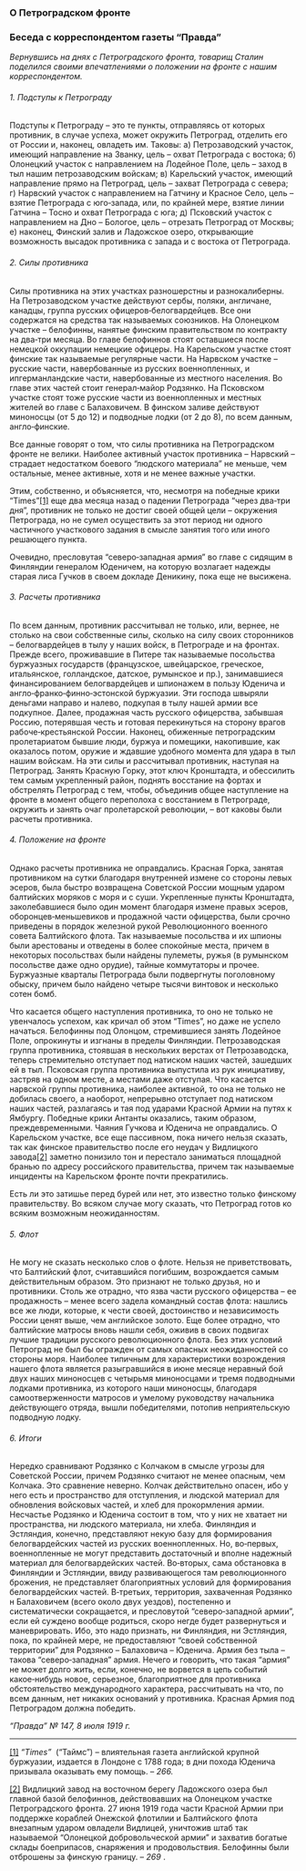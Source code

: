 ### О Петроградском фронте
### Беседа с корреспондентом газеты “Правда”

_Вернувшись на днях с Петроградского фронта, товарищ Сталин поделился своими впечатлениями о положении на фронте с нашим корреспондентом._

###### 1. Подступы к Петрограду

Подступы к Петрограду – это те пункты, отправляясь от которых противник, в случае успеха, может окружить Петроград, отделить его от России и, наконец, овладеть им. Таковы: а) Петрозаводский участок, имеющий направление на Званку, цель – охват Петрограда с востока; б) Олонецкий участок с направлением на Лодейное Поле, цель – заход в тыл нашим петрозаводским войскам; в) Карельский участок, имеющий направление прямо на Петроград, цель – захват Петрограда с севера; г) Нарвский участок с направлением на Гатчину и Красное Село, цель – взятие Петрограда с юго‑запада, или, по крайней мере, взятие линии Гатчина – Тосно и охват Петрограда с юга; д) Псковский участок с направлением на Дно – Бологое, цель – отрезать Петроград от Москвы; е) наконец, Финский залив и Ладожское озеро, открывающие возможность высадок противника с запада и с востока от Петрограда.

###### 2. Силы противника

Силы противника на этих участках разношерстны и разнокалиберны. На Петрозаводском участке действуют сербы, поляки, англичане, канадцы, группа русских офицеров‑белогвардейцев. Все они содержатся на средства так называемых союзников. На Олонецком участке – белофинны, нанятые финским правительством по контракту на два‑три месяца. Во главе белофиннов стоят оставшиеся после немецкой оккупации немецкие офицеры. На Карельском участке стоят финские так называемые регулярные части. На Нарвском участке – русские части, навербованные из русских военнопленных, и ипгерманландские части, навербованные из местного населения. Во главе этих частей стоит генерал‑майор Родзянко. На Псковском участке стоят тоже русские части из военнопленных и местных жителей во главе с Балаховичем. В финском заливе действуют миноносцы (от 5 до 12) и подводные лодки (от 2 до 8), по всем данным, англо‑финские.

Все данные говорят о том, что силы противника на Петроградском фронте не велики. Наиболее активный участок противника – Нарвский – страдает недостатком боевого “людского материала” не меньше, чем остальные, менее активные, хотя и не менее важные участки.

Этим, собственно, и объясняется, что, несмотря на победные крики “Times”[[1]](#_ftn1) еще два месяца назад о падении Петрограда “через два‑три дня”, противник не только не достиг своей общей цели – окружения Петрограда, но не сумел осуществить за этот период ни одного частичного участкового задания в смысле занятия того или иного решающего пункта.

Очевидно, пресловутая “северо‑западная армия” во главе с сидящим в Финляндии генералом Юденичем, на которую возлагает надежды старая лиса Гучков в своем докладе Деникину, пока еще не высижена.

###### 3. Расчеты противника

По всем данным, противник рассчитывал не только, или, вернее, не столько на свои собственные силы, сколько на силу своих сторонников – белогвардейцев в тылу у наших войск, в Петрограде и на фронтах. Прежде всего, проживавшие в Питере так называемые посольства буржуазных государств (французское, швейцарское, греческое, итальянское, голландское, датское, румынское и пр.), занимавшиеся финансированием белогвардейцев и шпионажем в пользу Юденича и англо‑франко‑финно‑эстонской буржуазии. Эти господа швыряли деньгами направо и налево, подкупая в тылу нашей армии все подкупное. Далее, продажная часть русского офицерства, забывшая Россию, потерявшая честь и готовая перекинуться на сторону врагов рабоче‑крестьянской России. Наконец, обиженные петроградским пролетариатом бывшие люди, буржуа и помещики, накопившие, как оказалось потом, оружие и ждавшие удобного момента для удара в тыл нашим войскам. На эти силы и рассчитывал противник, наступая на Петроград. Занять Красную Горку, этот ключ Кронштадта, и обессилить тем самым укрепленный район, поднять восстание на фортах и обстрелять Петроград с тем, чтобы, объединив общее наступление на фронте в момент общего переполоха с восстанием в Петрограде, окружить и занять очаг пролетарской революции, – вот каковы были расчеты противника.

###### 4. Положение на фронте

Однако расчеты противника не оправдались. Красная Горка, занятая противником на сутки благодаря внутренней измене со стороны левых эсеров, была быстро возвращена Советской России мощным ударом балтийских моряков с моря и с суши. Укрепленные пункты Кронштадта, заколебавшиеся было один момент благодаря измене правых эсеров, оборонцев‑меньшевиков и продажной части офицерства, были срочно приведены в порядок железной рукой Революционного военного совета Балтийского флота. Так называемые посольства и их шпионы были арестованы и отведены в более спокойные места, причем в некоторых посольствах были найдены пулеметы, ружья (в румынском посольстве даже одно орудие), тайные коммутаторы и прочее. Буржуазные кварталы Петрограда были подвергнуты поголовному обыску, причем было найдено четыре тысячи винтовок и несколько сотен бомб.

Что касается общего наступления противника, то оно не только не увенчалось успехом, как кричал об этом “Times”, но даже не успело начаться. Белофинны под Олонцом, стремившиеся занять Лодейное Поле, опрокинуты и изгнаны в пределы Финляндии. Петрозаводская группа противника, стоявшая в нескольких верстах от Петрозаводска, теперь стремительно отступает под натиском наших частей, зашедших ей в тыл. Псковская группа противника выпустила из рук инициативу, застряв на одном месте, а местами даже отступая. Что касается нарвской группы противника, наиболее активной, то она не только не добилась своего, а наоборот, непрерывно отступает под натиском наших частей, разлагаясь и тая под ударами Красной Армии на путях к Ямбургу. Победные крики Антанты оказались, таким образом, преждевременными. Чаяния Гучкова и Юденича не оправдались. О Карельском участке, все еще пассивном, пока ничего нельзя сказать, так как финское правительство после его неудач у Видлицкого завода[[2]](#_ftn2) заметно понизило тон и перестало заниматься площадной бранью по адресу российского правительства, причем так называемые инциденты на Карельском фронте почти прекратились.

Есть ли это затишье перед бурей или нет, это известно только финскому правительству. Во всяком случае могу сказать, что Петроград готов ко всяким возможным неожиданностям.

###### 5. Флот

Не могу не сказать несколько слов о флоте. Нельзя не приветствовать, что Балтийский флот, считавшийся погибшим, возрождается самым действительным образом. Это признают не только друзья, но и противники. Столь же отрадно, что язва части русского офицерства – ее продажность – менее всего задела командный состав флота: нашлись все же люди, которые, к чести своей, достоинство и независимость России ценят выше, чем английское золото. Еще более отрадно, что балтийские матросы вновь нашли себя, оживив в своих подвигах лучшие традиции русского революционного флота. Без этих условий Петроград не был бы огражден от самых опасных неожиданностей со стороны моря. Наиболее типичным для характеристики возрождения нашего флота является разыгравшийся в июне месяце неравный бой двух наших миноносцев с четырьмя миноносцами и тремя подводными лодками противника, из которого наши миноносцы, благодаря самоотверженности матросов и умелому руководству начальника действующего отряда, вышли победителями, потопив неприятельскую подводную лодку.

###### 6. Итоги

Нередко сравнивают Родзянко с Колчаком в смысле угрозы для Советской России, причем Родзянко считают не менее опасным, чем Колчака. Это сравнение неверно. Колчак действительно опасен, ибо у него есть и пространство для отступления, и людской материал для обновления войсковых частей, и хлеб для прокормления армии. Несчастье Родзянко и Юденича состоит в том, что у них не хватает ни пространства, ни людского материала, ни хлеба. Финляндия и Эстляндия, конечно, представляют некую базу для формирования белогвардейских частей из русских военнопленных. Но, во‑первых, военнопленные не могут представить достаточный и вполне надежный материал для белогвардейских частей. Во‑вторых, сама обстановка в Финляндии и Эстляндии, ввиду развивающегося там революционного брожения, не представляет благоприятных условий для формирования белогвардейских частей. В‑третьих, территория, захваченная Родзянко н Балаховичем (всего около двух уездов), постепенно и систематически сокращается, и пресловутой “северо‑западной армии”, если ей суждено вообще родиться, скоро негде будет развернуться и маневрировать. Ибо, это надо признать, ни Финляндия, ни Эстляндия, пока, по крайней мере, не предоставляют “своей собственной территории” для Родзянко – Балаховича – Юденича. Армия без тыла – такова “северо‑западная” армия. Нечего и говорить, что такая “армия” не может долго жить, если, конечно, не ворвется в цепь событий какое‑нибудь новое, серьезное, благоприятное для противника обстоятельство международного характера, рассчитывать на что, по всем данным, нет никаких оснований у противника. Красная Армия под Петроградом должна победить.

_“Правда” №_ _147, 8 июля 1919_ _г._

  

---

[[1]](#_ftnref1) _“Тimes”_  (“Таймс”) – влиятельная газета английской крупной буржуазии, издается в Лондоне с 1788 года; в дни похода Юденича призывала оказывать ему помощь. – _266._

[[2]](#_ftnref2) Видлицкий завод на восточном берегу Ладожского озера был главной базой белофиннов, действовавших на Олонецком участке Петроградского фронта. 27 июня 1919 года части Красной Армии при поддержке кораблей Онежской флотилии и Балтийского флота внезапным ударом овладели Видлицей, уничтожив штаб так называемой “Олонецкой добровольческой армии” и захватив богатые склады боеприпасов, снаряжения и продовольствия. Белофинны были отброшены за финскую границу. – _269_ .